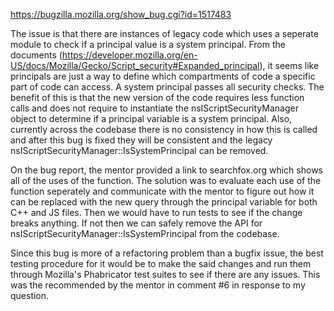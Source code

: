 https://bugzilla.mozilla.org/show_bug.cgi?id=1517483

The issue is that there are instances of legacy code which uses a seperate module to check if a principal value is a system principal. From the documents (https://developer.mozilla.org/en-US/docs/Mozilla/Gecko/Script_security#Expanded_principal), it seems like principals are just a way to define which compartments of code a specific part of code can access. A system principal passes all security checks. The benefit of this is that the new version of the code requires less function calls and does not require to instantiate the nsIScriptSecurityManager object to determine if a principal variable is a system principal. Also, currently across the codebase there is no consistency in how this is called and after this bug is fixed they will be consistent and the legacy nsIScriptSecurityManager::IsSystemPrincipal can be removed.

On the bug report, the mentor provided a link to searchfox.org which shows all of the uses of the function. The solution was to evaluate each use of the function seperately and communicate with the mentor to figure out how it can be replaced with the new query through the principal variable for both C++ and JS files. Then we would have to run tests to see if the change breaks anything. If not then we can safely remove the API for nsIScriptSecurityManager::IsSystemPrincipal from the codebase.

Since this bug is more of a refactoring problem than a bugfix issue, the best testing procedure for it would be to make the said changes and run them through Mozilla's Phabricator test suites to see if there are any issues. This was the recommended by the mentor in comment #6 in response to my question.